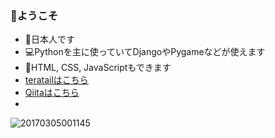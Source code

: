 ### 👋ようこそ
- 🗾日本人です
- 💻Pythonを主に使っていてDjangoやPygameなどが使えます
- 💬HTML, CSS, JavaScriptもできます
- [teratailはこちら](https://teratail.com/users/ForestSeo)
- [Qiitaはこちら](https://qiita.com/ForestSeo)
- 
![20170305001145](https://user-images.githubusercontent.com/67320654/129652716-8b83126e-2357-4084-93b2-8ccce364f4e5.jpg)
